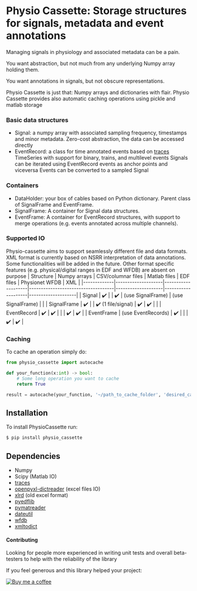 # Physio Cassette: Storage structures for signals, metadata and event annotations
Managing signals in physiology and associated metadata can be a pain.

You want abstraction, but not much from any underlying Numpy array holding them.

You want annotations in signals, but not obscure representations.

Physio Cassette is just that: Numpy arrays and dictionaries with flair. Physio Cassette provides also automatic caching operations using pickle and matlab storage


### Basic data structures
- Signal: a numpy array with associated sampling frequency, timestamps and minor metadata. Zero-cost abstraction, the data can be accessed directly
- EventRecord: a class for time annotated events based on [traces](https://github.com/datascopeanalytics/traces) TimeSeries with support for binary, trains, and multilevel events
Signals can be iterated using EventRecord events as anchor points and viceversa Events can be converted to a sampled Signal

### Containers
- DataHolder: your box of cables based on Python dictionary. Parent class of SignalFrame and EventFrame.
- SignalFrame: A container for Signal data structures.
- EventFrame: A container for EventRecord structures, with support to merge operations (e.g. events annotated across multiple channels).

### Supported IO
Physio-cassette aims to support seamlessly different file and data formats.
XML format is currently based on NSRR interpretation of data annotations.
Some functionalities will be added in the future. Other format specific features (e.g. physical/digital ranges in EDF and WFDB) are absent on purpose
| Structure   | Numpy arrays       | CSV/columnar files | Matlab files                       | EDF files          | Physionet WFDB     | XML                |
|-------------|--------------------|--------------------|------------------------------------|--------------------|--------------------|--------------------|
| Signal      | :heavy_check_mark: |                    | :heavy_check_mark:                 | (use SignalFrame)  | (use SignalFrame)  |                    |
| SignalFrame | :heavy_check_mark: |                    | :heavy_check_mark: (1 file/signal) | :heavy_check_mark: | :heavy_check_mark: |                    |
| EventRecord | :heavy_check_mark: | :heavy_check_mark: |                                    |                    | :heavy_check_mark: | :heavy_check_mark: |
| EventFrame  | (use EventRecords) | :heavy_check_mark: |                                    |                    | :heavy_check_mark: | :heavy_check_mark: |

### Caching
To cache an operation simply do:
```python
from physio_cassette import autocache

def your_function(x:int) -> bool:
    # Some long operation you want to cache
    return True

result = autocache(your_function, '~/path_to_cache_folder', 'desired_cache_file')(1)
```

## Installation
To install PhysioCassette run:
```bash
$ pip install physio_cassette
```

## Dependencies
- Numpy
- Scipy (Matlab IO)
- [traces](https://github.com/datascopeanalytics/traces)
- [openpyxl-dictreader](https://pypi.org/project/openpyxl-dictreader/) (excel files IO)
- [xlrd](https://pypi.org/project/xlrd/) (old excel format)
- [pyedflib](https://github.com/holgern/pyedflib)
- [pymatreader](https://pypi.org/project/pymatreader/)
- [dateutil](https://pypi.org/project/python-dateutil/)
- [wfdb](https://pypi.org/project/wfdb/)
- [xmltodict](https://pypi.org/project/xmltodict/)


#### Contributing
Looking for people more experienced in writing unit tests and overall beta-testers to help with the reliability of the library

If you feel generous and this library helped your project:

[![Buy me a coffee][buymeacoffee-shield]][buymeacoffee]

[buymeacoffee]: https://www.buymeacoffee.com/u2Vb3kO
[buymeacoffee-shield]: https://www.buymeacoffee.com/assets/img/custom_images/orange_img.png